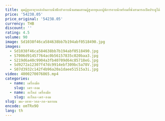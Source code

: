 ```yaml
---
title: มุมผู้สูงอายุวอล์กอินอาบน้ําฝักบัวอาบน้ําผสมผสานผู้สูงอายุและผู้พิการอาบน้ําพร้อมที่นั่งสามารถเปิดประตูได้
price: '54238.05'
price_original: '54238.05'
currency: THB
discount: ''
rating: 4.5
volume: 90
image: Sd1038f46ca584638bb7b194abf0518490.jpg
images:
  - Sd1038f46ca584638bb7b194abf0518490.jpg
  - S7006d91457764ac0b56157835c020baa3.jpg
  - S219d6a40c9904a3fb40709d64c85718eG.jpg
  - Sd9272a12307f47dc9914ebf309bc5a78V.jpg
  - S07d3932c142f4b96a20a1daee51515a3i.jpg
video: 4000270076865.mp4
categories:
  - name: เครื่องมือ
    slug: เคร-องม
  - name: อะไหล่ เครื่องมือ
    slug: อะไหล-เคร-องม
slug: มผ-งอาย-วอล-กอ-นอาบน
encode: omTRx9O
lang: th
---
```

  